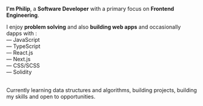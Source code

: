 **I'm Philip**, a **Software Developer** with a primary focus on **Frontend Engineering**. <br/>

I enjoy **problem solving** and also **building web apps** and occasionally dapps with : <br/>
— JavaScript <br/>
 — TypeScript <br/>
 — React.js <br/>
 — Next.js <br/>
 — CSS/SCSS <br/>
 — Solidity 

<br/>
Currently learning data structures and algorithms, building projects, building my skills and open to opportunities.
